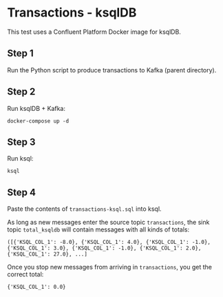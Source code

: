 # Transactions - ksqlDB

This test uses a Confluent Platform Docker image for ksqlDB.

## Step 1

Run the Python script to produce transactions to Kafka (parent directory).

## Step 2

Run ksqlDB + Kafka:
```
docker-compose up -d
```

## Step 3

Run ksql:
```
ksql
```

## Step 4

Paste the contents of ``transactions-ksql.sql`` into ksql.

As long as new messages enter the source topic ``transactions``, the sink topic ``total_ksqldb`` will contain messages with all kinds of totals:
```
([{'KSQL_COL_1': -8.0}, {'KSQL_COL_1': 4.0}, {'KSQL_COL_1': -1.0}, {'KSQL_COL_1': 3.0}, {'KSQL_COL_1': -1.0}, {'KSQL_COL_1': 2.0}, {'KSQL_COL_1': 27.0}, ...]
```

Once you stop new messages from arriving in ``transactions``, you get the correct total:
```
{'KSQL_COL_1': 0.0}
```
